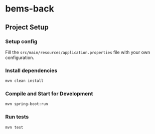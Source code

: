 # bems-back

## Project Setup

### Setup config

Fill the `src/main/resources/application.properties` file with your own configuration.

### Install dependencies

```sh
mvn clean install
```

### Compile and Start for Development

```sh
mvn spring-boot:run
```

### Run tests

```sh
mvn test
```
